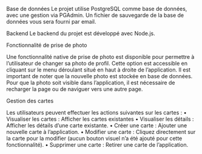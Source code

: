 Base de données
Le projet utilise PostgreSQL comme base de données, avec une gestion via PGAdmin. Un fichier de sauvegarde de la base de données vous sera fourni par email.

Backend
Le backend du projet est développé avec Node.js.

Fonctionnalité de prise de photo

Une fonctionnalité native de prise de photo est disponible pour permettre à l’utilisateur de changer sa photo de profil. 
Cette option est accessible en cliquant sur le menu déroulant situé en haut à droite de l’application. 
Il est important de noter que la nouvelle photo est stockée en base de données. 
Pour que la photo soit visible dans l’application, il est nécessaire de recharger la page ou de naviguer vers une autre page.

Gestion des cartes

Les utilisateurs peuvent effectuer les actions suivantes sur les cartes :
	•	Visualiser les cartes : Afficher les cartes existantes 
 	•	Visualiser les détails : Afficher les détails d’une carte existante.
	•	Créer une carte : Ajouter une nouvelle carte à l’application.
	•	Modifier une carte : Cliquez directement sur la carte pour la modifier (aucun bouton visuel n’a été ajouté pour cette fonctionnalité).
	•	Supprimer une carte : Retirer une carte de l’application.

